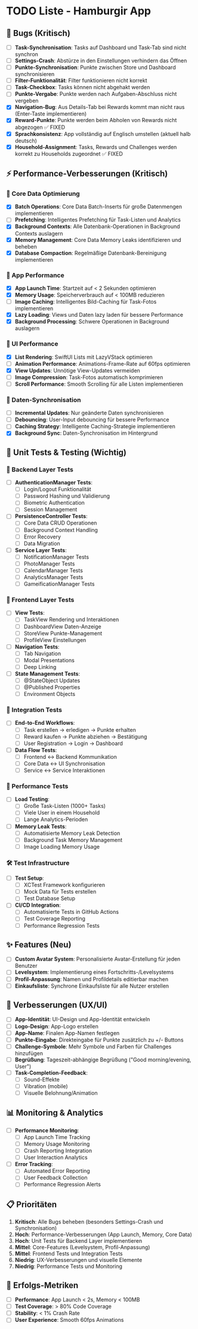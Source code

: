# TODO Liste - Hamburgir App

## 🐛 Bugs (Kritisch)
- [ ] **Task-Synchronisation**: Tasks auf Dashboard und Task-Tab sind nicht synchron
- [ ] **Settings-Crash**: Abstürze in den Einstellungen verhindern das Öffnen
- [ ] **Punkte-Synchronisation**: Punkte zwischen Store und Dashboard synchronisieren
- [ ] **Filter-Funktionalität**: Filter funktionieren nicht korrekt
- [ ] **Task-Checkbox**: Tasks können nicht abgehakt werden
- [ ] **Punkte-Vergabe**: Punkte werden nach Aufgaben-Abschluss nicht vergeben
- [x] **Navigation-Bug**: Aus Details-Tab bei Rewards kommt man nicht raus (Enter-Taste implementieren)
- [x] **Reward-Punkte**: Punkte werden beim Abholen von Rewards nicht abgezogen ✅ FIXED
- [x] **Sprachkonsistenz**: App vollständig auf Englisch umstellen (aktuell halb deutsch)
- [x] **Household-Assignment**: Tasks, Rewards und Challenges werden korrekt zu Households zugeordnet ✅ FIXED

## ⚡ Performance-Verbesserungen (Kritisch)

### 🔧 Core Data Optimierung
- [x] **Batch Operations**: Core Data Batch-Inserts für große Datenmengen implementieren
- [ ] **Prefetching**: Intelligentes Prefetching für Task-Listen und Analytics
- [x] **Background Contexts**: Alle Datenbank-Operationen in Background Contexts auslagern
- [x] **Memory Management**: Core Data Memory Leaks identifizieren und beheben
- [x] **Database Compaction**: Regelmäßige Datenbank-Bereinigung implementieren

### 📱 App Performance
- [x] **App Launch Time**: Startzeit auf < 2 Sekunden optimieren
- [x] **Memory Usage**: Speicherverbrauch auf < 100MB reduzieren
- [ ] **Image Caching**: Intelligentes Bild-Caching für Task-Fotos implementieren
- [x] **Lazy Loading**: Views und Daten lazy laden für bessere Performance
- [x] **Background Processing**: Schwere Operationen in Background auslagern

### 🎯 UI Performance
- [x] **List Rendering**: SwiftUI Lists mit LazyVStack optimieren
- [ ] **Animation Performance**: Animations-Frame-Rate auf 60fps optimieren
- [x] **View Updates**: Unnötige View-Updates vermeiden
- [ ] **Image Compression**: Task-Fotos automatisch komprimieren
- [ ] **Scroll Performance**: Smooth Scrolling für alle Listen implementieren

### 🔄 Daten-Synchronisation
- [ ] **Incremental Updates**: Nur geänderte Daten synchronisieren
- [ ] **Debouncing**: User-Input debouncing für bessere Performance
- [ ] **Caching Strategy**: Intelligente Caching-Strategie implementieren
- [x] **Background Sync**: Daten-Synchronisation im Hintergrund

## 🧪 Unit Tests & Testing (Wichtig)

### 🔧 Backend Layer Tests
- [ ] **AuthenticationManager Tests**:
  - [ ] Login/Logout Funktionalität
  - [ ] Password Hashing und Validierung
  - [ ] Biometric Authentication
  - [ ] Session Management
- [ ] **PersistenceController Tests**:
  - [ ] Core Data CRUD Operationen
  - [ ] Background Context Handling
  - [ ] Error Recovery
  - [ ] Data Migration
- [ ] **Service Layer Tests**:
  - [ ] NotificationManager Tests
  - [ ] PhotoManager Tests
  - [ ] CalendarManager Tests
  - [ ] AnalyticsManager Tests
  - [ ] GameificationManager Tests

### 📱 Frontend Layer Tests
- [ ] **View Tests**:
  - [ ] TaskView Rendering und Interaktionen
  - [ ] DashboardView Daten-Anzeige
  - [ ] StoreView Punkte-Management
  - [ ] ProfileView Einstellungen
- [ ] **Navigation Tests**:
  - [ ] Tab Navigation
  - [ ] Modal Presentations
  - [ ] Deep Linking
- [ ] **State Management Tests**:
  - [ ] @StateObject Updates
  - [ ] @Published Properties
  - [ ] Environment Objects

### 🔄 Integration Tests
- [ ] **End-to-End Workflows**:
  - [ ] Task erstellen → erledigen → Punkte erhalten
  - [ ] Reward kaufen → Punkte abziehen → Bestätigung
  - [ ] User Registration → Login → Dashboard
- [ ] **Data Flow Tests**:
  - [ ] Frontend ↔ Backend Kommunikation
  - [ ] Core Data ↔ UI Synchronisation
  - [ ] Service ↔ Service Interaktionen

### 🎯 Performance Tests
- [ ] **Load Testing**:
  - [ ] Große Task-Listen (1000+ Tasks)
  - [ ] Viele User in einem Household
  - [ ] Lange Analytics-Perioden
- [ ] **Memory Leak Tests**:
  - [ ] Automatisierte Memory Leak Detection
  - [ ] Background Task Memory Management
  - [ ] Image Loading Memory Usage

### 🛠️ Test Infrastructure
- [ ] **Test Setup**:
  - [ ] XCTest Framework konfigurieren
  - [ ] Mock Data für Tests erstellen
  - [ ] Test Database Setup
- [ ] **CI/CD Integration**:
  - [ ] Automatisierte Tests in GitHub Actions
  - [ ] Test Coverage Reporting
  - [ ] Performance Regression Tests

## ✨ Features (Neu)
- [ ] **Custom Avatar System**: Personalisierte Avatar-Erstellung für jeden Benutzer
- [ ] **Levelsystem**: Implementierung eines Fortschritts-/Levelsystems
- [ ] **Profil-Anpassung**: Namen und Profildetails editierbar machen
- [ ] **Einkaufsliste**: Synchrone Einkaufsliste für alle Nutzer erstellen

## 🎨 Verbesserungen (UX/UI)
- [ ] **App-Identität**: UI-Design und App-Identität entwickeln
- [ ] **Logo-Design**: App-Logo erstellen
- [ ] **App-Name**: Finalen App-Namen festlegen
- [ ] **Punkte-Eingabe**: Direkteingabe für Punkte zusätzlich zu +/- Buttons
- [ ] **Challenge-Symbole**: Mehr Symbole und Farben für Challenges hinzufügen
- [ ] **Begrüßung**: Tageszeit-abhängige Begrüßung ("Good morning/evening, User")
- [ ] **Task-Completion-Feedback**: 
  - [ ] Sound-Effekte
  - [ ] Vibration (mobile)
  - [ ] Visuelle Belohnung/Animation

## 📊 Monitoring & Analytics
- [ ] **Performance Monitoring**:
  - [ ] App Launch Time Tracking
  - [ ] Memory Usage Monitoring
  - [ ] Crash Reporting Integration
  - [ ] User Interaction Analytics
- [ ] **Error Tracking**:
  - [ ] Automated Error Reporting
  - [ ] User Feedback Collection
  - [ ] Performance Regression Alerts

## 📋 Prioritäten
1. **Kritisch**: Alle Bugs beheben (besonders Settings-Crash und Synchronisation)
2. **Hoch**: Performance-Verbesserungen (App Launch, Memory, Core Data)
3. **Hoch**: Unit Tests für Backend Layer implementieren
4. **Mittel**: Core-Features (Levelsystem, Profil-Anpassung)
5. **Mittel**: Frontend Tests und Integration Tests
6. **Niedrig**: UX-Verbesserungen und visuelle Elemente
7. **Niedrig**: Performance Tests und Monitoring

## 🎯 Erfolgs-Metriken
- [ ] **Performance**: App Launch < 2s, Memory < 100MB
- [ ] **Test Coverage**: > 80% Code Coverage
- [ ] **Stability**: < 1% Crash Rate
- [ ] **User Experience**: Smooth 60fps Animations